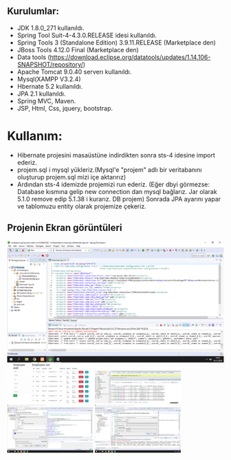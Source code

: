 ## Kurulumlar:

- JDK 1.8.0_271  kullanıldı.
- Spring Tool Suit-4-4.3.0.RELEASE idesi kullanıldı.
- Spring Tools 3 (Standalone Edition) 3.9.11.RELEASE (Marketplace den)
- JBoss Tools 4.12.0 Final (Marketplace den)
- Data tools (https://download.eclipse.org/datatools/updates/1.14.106-SNAPSHOT/repository/)
- Apache Tomcat 9.0.40  serverı kullanıldı.
- Mysql(XAMPP V3.2.4)
- Hbernate 5.2 kullanıldı.
- JPA 2.1 kullanıldı.
- Spring MVC, Maven.
- JSP, Html, Css, jquery, bootstrap.

# Kullanım:
- Hibernate projesini masaüstüne indirdikten sonra sts-4 idesine import ederiz. 
- projem.sql i mysql yükleriz.(Mysql'e "projem" adlı bir veritabanını oluşturup projem.sql mizi içe aktarırız)
- Ardından sts-4 idemizde projemizi run ederiz. 
(Eğer dbyi görmezse: Database kısmına gelip new connection dan mysql bağlarız. Jar olarak 5.1.0 remove edip 5.1.38 i kurarız. DB projem) Sonrada JPA ayarını yapar ve tablomuzu entity olarak projemize çekeriz.

## Projenin Ekran görüntüleri
<p>
<a href="https://github.com/muratcelikk/proHiber/blob/master/SQL%26img/Ekran%20G%C3%B6r%C3%BCnt%C3%BCs%C3%BC%20(189).png" target="_blank">
<img src="https://github.com/muratcelikk/proHiber/blob/master/SQL%26img/Ekran%20G%C3%B6r%C3%BCnt%C3%BCs%C3%BC%20(189).png"></a>

<a href="https://github.com/muratcelikk/proHiber/blob/master/SQL%26img/projem.PNG" target="_blank">
<img src="https://github.com/muratcelikk/proHiber/blob/master/SQL%26img/projem.PNG" width="200" style="max-width:100%;"></a>


<a href="https://github.com/muratcelikk/proHiber/blob/master/SQL%26img/Projem2.png" target="_blank">
<img src="https://github.com/muratcelikk/proHiber/blob/master/SQL%26img/Projem2.png" width="200" style="max-width:100%;"></a>



<a href="https://github.com/muratcelikk/proHiber/blob/master/SQL%26img/Ekran%20G%C3%B6r%C3%BCnt%C3%BCs%C3%BC%20(197).png" target="_blank">
<img src="https://github.com/muratcelikk/proHiber/blob/master/SQL%26img/Ekran%20G%C3%B6r%C3%BCnt%C3%BCs%C3%BC%20(197).png" width="200" style="max-width:100%;"></a>


<a href="https://github.com/muratcelikk/proHiber/blob/master/SQL%26img/Ekran%20G%C3%B6r%C3%BCnt%C3%BCs%C3%BC%20(199).png" target="_blank">
<img src="https://github.com/muratcelikk/proHiber/blob/master/SQL%26img/Ekran%20G%C3%B6r%C3%BCnt%C3%BCs%C3%BC%20(199).png" width="200" style="max-width:100%;"></a>
<p>
